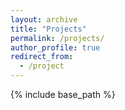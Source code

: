 ```yaml
---
layout: archive
title: "Projects"
permalink: /projects/
author_profile: true
redirect_from:
  - /project
---
```




{% include base_path %}